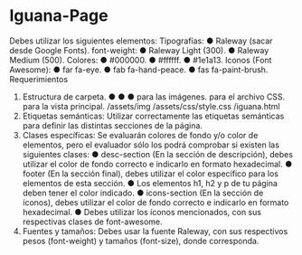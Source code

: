 # Iguana-Page
Debes utilizar los siguientes elementos:
Tipografías:
● Raleway (sacar desde Google Fonts).
font-weight:
● Raleway Light (300).
● Raleway Medium (500).
Colores:
● #000000. ● #ffffff.
● #1e1a13.
Iconos (Font Awesome):
● far fa-eye.
● fab fa-hand-peace.
● fas fa-paint-brush.
Requerimientos
1. Estructura de carpeta.
● ● ●
para las imágenes.
para el archivo CSS.
para la vista principal.
/assets/img
/assets/css/style.css
/iguana.html
2. Etiquetas semánticas: Utilizar correctamente las etiquetas semánticas para definir las distintas secciones de la página.
3. Clases específicas: Se evaluarán colores de fondo y/o color de elementos, pero el evaluador sólo los podrá comprobar si existen las siguientes clases:
● desc-section (En la sección de descripción), debes utilizar el color de fondo correcto e indicarlo en formato hexadecimal.
● footer (En la sección final), debes utilizar el color específico para los elementos de esta sección.
● Los elementos h1, h2 y p de tu página deben tener el color indicado.
● icons-section (En la sección de íconos), debes utilizar el color de fondo
correcto e indicarlo en formato hexadecimal.
● Debes utilizar los íconos mencionados, con sus respectivas clases de
font-awesome.
4. Fuentes y tamaños: Debes usar la fuente Raleway, con sus respectivos pesos (font-weight) y tamaños (font-size), donde corresponda.
